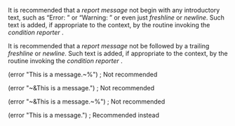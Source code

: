  

It is recommended that a *report message* not begin with any introductory text, such as “Error: ” or “Warning: ” or even just *freshline* or *newline*. Such text is added, if appropriate to the context, by the routine invoking the *condition reporter* . 

It is recommended that a *report message* not be followed by a trailing *freshline* or *newline*. Such text is added, if appropriate to the context, by the routine invoking the *condition reporter* . 

(error "This is a message.~%") ; Not recommended 

(error "~&This is a message.") ; Not recommended 

(error "~&This is a message.~%") ; Not recommended 

(error "This is a message.") ; Recommended instead 

